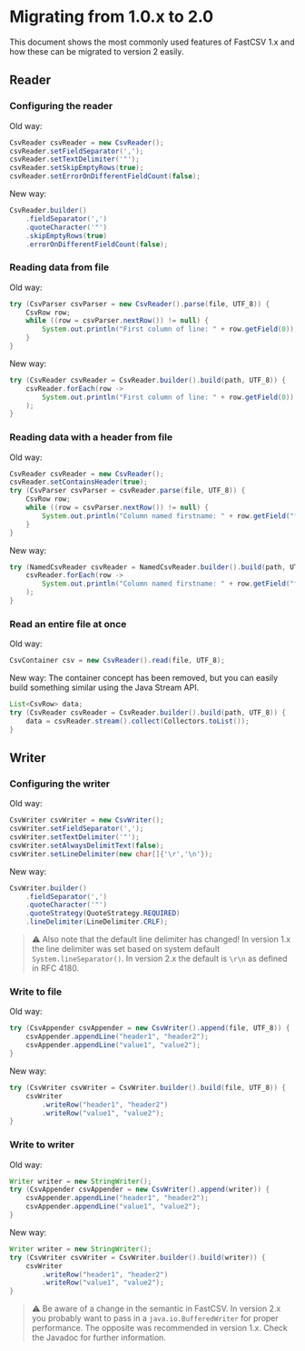 # Migrating from 1.0.x to 2.0

This document shows the most commonly used features of FastCSV 1.x
and how these can be migrated to version 2 easily.

## Reader

### Configuring the reader

Old way:
```java
CsvReader csvReader = new CsvReader();
csvReader.setFieldSeparator(',');
csvReader.setTextDelimiter('"');
csvReader.setSkipEmptyRows(true);
csvReader.setErrorOnDifferentFieldCount(false);
```

New way:
```java
CsvReader.builder()
    .fieldSeparator(',')
    .quoteCharacter('"')
    .skipEmptyRows(true)
    .errorOnDifferentFieldCount(false);
```

### Reading data from file

Old way:
```java
try (CsvParser csvParser = new CsvReader().parse(file, UTF_8)) {
    CsvRow row;
    while ((row = csvParser.nextRow()) != null) {
        System.out.println("First column of line: " + row.getField(0));
    }
}
```

New way:
```java
try (CsvReader csvReader = CsvReader.builder().build(path, UTF_8)) {
    csvReader.forEach(row ->
        System.out.println("First column of line: " + row.getField(0))
    );
}
```

### Reading data with a header from file

Old way:
```java
CsvReader csvReader = new CsvReader();
csvReader.setContainsHeader(true);
try (CsvParser csvParser = csvReader.parse(file, UTF_8)) {
    CsvRow row;
    while ((row = csvParser.nextRow()) != null) {
        System.out.println("Column named firstname: " + row.getField("firstname"));
    }
}
```

New way:
```java
try (NamedCsvReader csvReader = NamedCsvReader.builder().build(path, UTF_8)) {
    csvReader.forEach(row ->
        System.out.println("Column named firstname: " + row.getField("firstname"))
    );
}
```

### Read an entire file at once

Old way:
```java
CsvContainer csv = new CsvReader().read(file, UTF_8);
```

New way:
The container concept has been removed, but you can
easily build something similar using the Java Stream API.
```java
List<CsvRow> data;
try (CsvReader csvReader = CsvReader.builder().build(path, UTF_8)) {
    data = csvReader.stream().collect(Collectors.toList());
}
```

## Writer

### Configuring the writer

Old way:
```java
CsvWriter csvWriter = new CsvWriter();
csvWriter.setFieldSeparator(',');
csvWriter.setTextDelimiter('"');
csvWriter.setAlwaysDelimitText(false);
csvWriter.setLineDelimiter(new char[]{'\r','\n'});
```

New way:
```java
CsvWriter.builder()
    .fieldSeparator(',')
    .quoteCharacter('"')
    .quoteStrategy(QuoteStrategy.REQUIRED)
    .lineDelimiter(LineDelimiter.CRLF);
```

> :warning: Also note that the default line delimiter has changed!
> In version 1.x the line delimiter was set based on system default `System.lineSeparator()`.
> In version 2.x the default is `\r\n` as defined in RFC 4180.

### Write to file

Old way:
```java
try (CsvAppender csvAppender = new CsvWriter().append(file, UTF_8)) {
    csvAppender.appendLine("header1", "header2");
    csvAppender.appendLine("value1", "value2");
}
```

New way:
```java
try (CsvWriter csvWriter = CsvWriter.builder().build(file, UTF_8)) {
    csvWriter
        .writeRow("header1", "header2")
        .writeRow("value1", "value2");
}
```

### Write to writer

Old way:
```java
Writer writer = new StringWriter();
try (CsvAppender csvAppender = new CsvWriter().append(writer)) {
    csvAppender.appendLine("header1", "header2");
    csvAppender.appendLine("value1", "value2");
}
```

New way:
```java
Writer writer = new StringWriter();
try (CsvWriter csvWriter = CsvWriter.builder().build(writer)) {
    csvWriter
        .writeRow("header1", "header2")
        .writeRow("value1", "value2");
}
```

> :warning: Be aware of a change in the semantic in FastCSV.
> In version 2.x you probably want to pass in a `java.io.BufferedWriter` for proper
> performance. The opposite was recommended in version 1.x.
> Check the Javadoc for further information.
